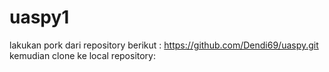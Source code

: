 # uaspy1
lakukan pork dari repository berikut : https://github.com/Dendi69/uaspy.git kemudian clone
ke local repository:


